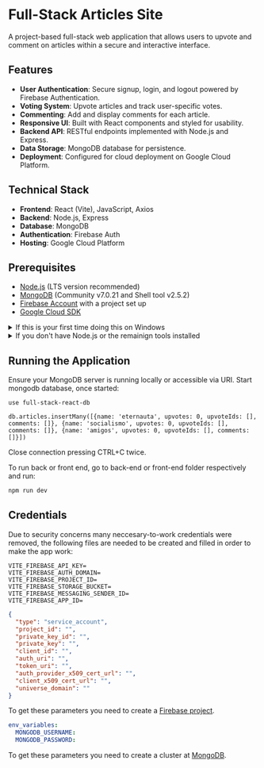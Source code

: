 # Full-Stack Articles Site

A project-based full-stack web application that allows users to upvote and comment on articles within a secure and interactive interface.

## Features

- **User Authentication**: Secure signup, login, and logout powered by Firebase Authentication.
- **Voting System**: Upvote articles and track user-specific votes.
- **Commenting**: Add and display comments for each article.
- **Responsive UI**: Built with React components and styled for usability.
- **Backend API**: RESTful endpoints implemented with Node.js and Express.
- **Data Storage**: MongoDB database for persistence.
- **Deployment**: Configured for cloud deployment on Google Cloud Platform.

## Technical Stack

- **Frontend**: React (Vite), JavaScript, Axios
- **Backend**: Node.js, Express
- **Database**: MongoDB
- **Authentication**: Firebase Auth
- **Hosting**: Google Cloud Platform

## Prerequisites

- [Node.js](https://nodejs.org/) (LTS version recommended) 
- [MongoDB](https://www.mongodb.com/) (Community v7.0.21 and Shell tool v2.5.2)
- [Firebase Account](https://firebase.google.com/) with a project set up
- [Google Cloud SDK](https://cloud.google.com/sdk)

<details>
  <summary>If this is your first time doing this on Windows</summary>
You'll be delighted to, after download those:
```bash
nano ~/.bashrc
```
Add to the file:
```/.bashrc
alias mongosh='"/c/Program Files/MongoDB/Server/mongo-2.5.2-win32-x64/bin/mongosh.exe"'
alias mongod='"/c/Program Files/MongoDB/Server/7.0/bin/mongod.exe"'
alias gcloud='"/c/Program Files (x86)/Google/Cloud SDK/google-cloud-sdk/bin/gcloud.cmd"'
```
Save with CTRL+S and exit with CTRL+X.
Después, recargá:
```bash
source ~/.bashrc
```
</details>

<details>
  <summary>If you don't have Node.js or the remainign tools installed</summary>

Install nvm, run in bash:
```bash
curl -o- https://raw.githubusercontent.com/nvm-sh/nvm/v0.39.7/install.sh | bash
```

Close terminal and open it back, and run:
```bash
export NVM_DIR="$HOME/.nvm"
source "$NVM_DIR/nvm.sh"
```

Install Node.js (LTS version):
```bash
nvm install --lts
```

Verify correct installation:
```bash
node -v
npm -v
```

On back-end folder run:
```bash
npm install --save-dev nodemon
npm install mongodb
```

On front-end folder run:
```bash
npm install axios
npm install firebase
```
</details>

## Running the Application

Ensure your MongoDB server is running locally or accessible via URI.
Start mongodb database, once started:
```mongosh
use full-stack-react-db

db.articles.insertMany([{name: 'eternauta', upvotes: 0, upvoteIds: [], comments: []}, {name: 'socialismo', upvotes: 0, upvoteIds: [], comments: []}, {name: 'amigos', upvotes: 0, upvoteIds: [], comments: []}])
```
Close connection pressing CTRL+C twice.

To run back or front end, go to back-end or front-end folder respectively and run:
```bash
npm run dev
```

## Credentials
Due to security concerns many neccesary-to-work credentials were removed, the following files are needed to be created and filled in order to make the app work:
```/front-end/.env
VITE_FIREBASE_API_KEY=
VITE_FIREBASE_AUTH_DOMAIN=
VITE_FIREBASE_PROJECT_ID=
VITE_FIREBASE_STORAGE_BUCKET=
VITE_FIREBASE_MESSAGING_SENDER_ID=
VITE_FIREBASE_APP_ID=
```
```/back-end/credentials.json
{
  "type": "service_account",
  "project_id": "",
  "private_key_id": "",
  "private_key": "",
  "client_id": "",
  "auth_uri": "",
  "token_uri": "",
  "auth_provider_x509_cert_url": "",
  "client_x509_cert_url": "",
  "universe_domain": ""
}
```
To get these parameters you need to create a [Firebase project](https://console.firebase.google.com/).

```/back-end/prod-env.yaml
env_variables:
  MONGODB_USERNAME: 
  MONGODB_PASSWORD: 
```
To get these parameters you need to create a cluster at [MongoDB](https://cloud.mongodb.com/).

